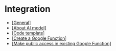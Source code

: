 # Integration

- [[General]](https://github.com/Dashavod/Integration_AI/blob/main/General.md)
- [[About AI model]](https://github.com/Dashavod/Integration_AI/blob/main/About%20AI%20model.md)
- [[Code template]](https://github.com/Dashavod/Integration_AI/blob/main/Code%20template.md)
- [[Create a Google Function]](https://github.com/Dashavod/Integration_AI/blob/main/Create%20a%20Google%20Function.md)
- [[Make public access in existing Google Function]](https://github.com/Dashavod/Integration_AI/blob/main/Make%20public%20access%20in%20existing%20Google%20Function.md)
